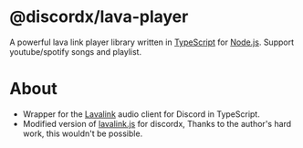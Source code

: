 # @discordx/lava-player

A powerful lava link player library written in [TypeScript](https://www.typescriptlang.org) for [Node.js](https://nodejs.org). Support youtube/spotify songs and playlist.

# About

- Wrapper for the [Lavalink](https://github.com/Frederikam/Lavalink) audio client for Discord in TypeScript.
- Modified version of [lavalink.js](https://github.com/lavalibs/lavalink.js) for discordx, Thanks to the author's hard work, this wouldn't be possible.
